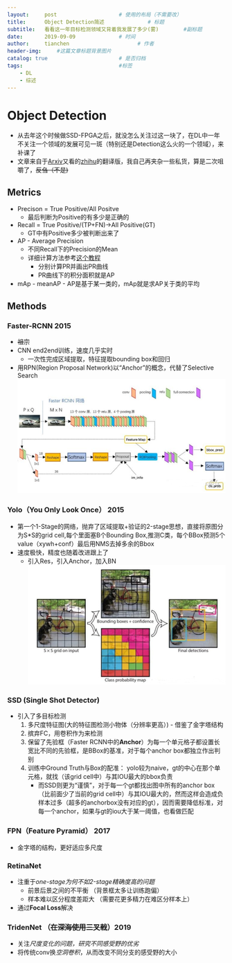 ```yaml
---
layout:     post                    # 使用的布局（不需要改）
title:      Object Detection简述              # 标题 
subtitle:   看看这一年目标检测领域又背着我发展了多少(雾)        #副标题
date:       2019-09-09              # 时间
author:     tianchen                      # 作者
header-img:     #这篇文章标题背景图片
catalog: true                       # 是否归档
tags:                               #标签
    - DL
    - 综述
---
```

# Object Detection
* 从去年这个时候做SSD-FPGA之后，就没怎么关注过这一块了，在DL中一年不关注一个领域的发展可见一斑（特别还是Detection这么火的一个领域），来补课了
* 文章来自于[Arxiv](https://arxiv.org/abs/1905.05055)又看的[zhihu](https://zhuanlan.zhihu.com/p/72838705)的翻译版，我自己再夹杂一些私货，算是二次咀嚼了，~~反刍（不是)~~

## Metrics
* Precison = True Positive/All Positve
    * 最后判断为Positive的有多少是正确的
* Recall = True Positive/(TP+FN)->All Positive(GT) 
    * GT中有Positive多少被判断出来了
* AP - Average Precision
    * 不同Recall下的Precision的Mean
    * 详细计算方法参考[这个教程](https://zhuanlan.zhihu.com/p/72838705)
        * 分别计算PR并画出PR曲线
        * PR曲线下的积分面积就是AP
* mAp - meanAP - AP是基于某一类的，mAp就是求AP关于类的平均



## Methods
### Faster-RCNN 2015
* ~~祖宗~~
* CNN end2end训练，速度几乎实时
    * 一次性完成区域提取，特征提取bounding box和回归
* 用RPN(Region Proposal Network)以“Anchor”的概念，代替了Selective Search
![](https://github.com/A-suozhang/MyPicBed/raw/master/img/20190909152753.png)
###  Yolo（You Only Look Once） 2015
* 第一个1-Stage的网络，抛弃了区域提取+验证的2-stage思想，直接将原图分为S*S的grid cell,每个里面塞B个Bounding Box,推测C类，每个BBox预测5个value（xywh+conf）最后用NMS去掉多余的Bbox
* 速度极快，精度也随着改进跟上了
    * 引入Res，引入Anchor，加入BN
![](https://github.com/A-suozhang/MyPicBed/raw/master/img/20190909152711.png)
### SSD (Single Shot Detector)
* 引入了多目标检测
    1. 多尺度特征图(大的特征图检测小物体（分辨率更高）) - 借鉴了金字塔结构
    2. 摈弃FC，用卷积作为来检测
    3. 保留了先验框（Faster RCNN中的**Anchor**）为每一个单元格子都设置长宽比不同的先验框，是BBox的基准，对于每个anchor box都独立作出判别
    4. 训练中Ground Truth与Box的配准： yolo较为naive，gt的中心在那个单元格，就找（该grid cell中）与其IOU最大的bbox负责
        * 而SSD则更为“谨慎”，对于每一个gt都找出图中所有的anchor box（比前面少了当前的grid cell中）与其IOU最大的，然而这样会造成负样本过多（超多的anchorbox没有对应的gt），因而需要降低标准，对每一个anchor，如果与gt的iou大于某一阈值，也看做匹配
### FPN（Feature Pyramid） 2017
* 金字塔的结构，更好适应多尺度
### RetinaNet
* 注重于*one-stage为何不如2-stage精确度高的问题*
    * 前景后景之间的不平衡 （背景框太多让训练跑偏）
    * 样本难以区分程度差距大 （需要花更多精力在难区分样本上）
* 通过**Focal Loss**解决
### TridenNet （~~在深海使用三叉戟~~）2019
* 关注*尺度变化的问题，研究不同感受野的优劣*
* 将传统conv换*空洞卷积*，从而改变不同分支的感受野的大小

